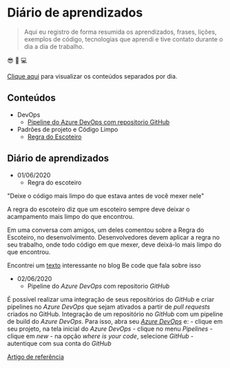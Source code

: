 
# Diário de aprendizados 

> Aqui eu registro de forma resumida os aprendizados, frases, lições, exemplos de código, tecnologias que aprendi e tive contato durante o dia a dia de trabalho.

😎
📖
💻

[Clique aqui](#diário-de-aprendizados) para visualizar os conteúdos separados por dia.

## Conteúdos

- DevOps
    - [Pipeline do Azure DevOps com repositorio GitHub](#pipeline-do-azure-devops-com-repositorio-github)
- Padrões de projeto e Código Limpo
    - [Regra do Escoteiro](#regra-do-escoteiro)

## Diário de aprendizados

- 01/06/2020
    - Regra do escoteiro

"Deixe o código mais limpo do que estava antes de você mexer nele"

A regra do escoteiro diz que um escoteiro sempre deve deixar o acampamento mais limpo do que encontrou.

Em uma conversa com amigos, um deles comentou sobre a Regra do Escoteiro, no desenvolvimento. Desenvolvedores devem aplicar a regra no seu trabalho, onde todo código em que mexer, deve deixá-lo mais limpo do que encontrou.

Encontrei um [texto](https://becode.com.br/clean-code/#:~:text=Regra%20de%20Escoteiro&text=Para%20desenvolvedores%2C%20podemos%20adaptar%20para,n%C3%A3o%20impactar%20as%20funcionalidades%20existentes.) interessante no blog Be code que fala sobre isso

- 02/06/2020
    - Pipeline do _Azure DevOps_ com repositorio _GitHub_

É possível realizar uma integração de seus repositórios do _GitHub_ e criar pipelines no _Azure DevOps_ que sejam ativados a partir de _pull requests_ criados no GitHub. Integração de um repositório no _GitHub_ com um pipeline de build do _Azure DevOps_.
Para isso, abra seu [_Azure DevOps_](https://dev.azure.com/) e:
    - clique em seu projeto, na tela inicial do _Azure DevOps_
    - clique no menu _Pipelines_
    - clique em _new_
    - na opção _where is your code_, selecione _GitHub_
    - autentique com sua conta do _GitHub_

[Artigo de referência](https://docs.microsoft.com/en-us/azure/devops/pipelines/create-first-pipeline)




